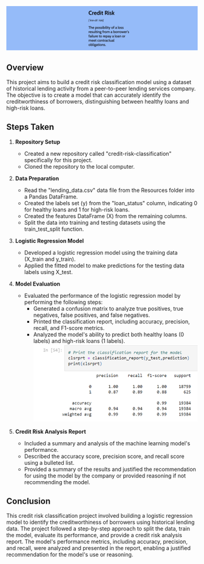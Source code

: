 
![Classificcation Report](images/banner.png)
## Overview
This project aims to build a credit risk classification model using a dataset of historical lending activity from a peer-to-peer lending services company. The objective is to create a model that can accurately identify the creditworthiness of borrowers, distinguishing between healthy loans and high-risk loans.

## Steps Taken

1. **Repository Setup**
   - Created a new repository called "credit-risk-classification" specifically for this project.
   - Cloned the repository to the local computer.

2. **Data Preparation**
   - Read the "lending_data.csv" data file from the Resources folder into a Pandas DataFrame.
   - Created the labels set (y) from the "loan_status" column, indicating 0 for healthy loans and 1 for high-risk loans.
   - Created the features DataFrame (X) from the remaining columns.
   - Split the data into training and testing datasets using the train_test_split function.

3. **Logistic Regression Model**
   - Developed a logistic regression model using the training data (X_train and y_train).
   - Applied the fitted model to make predictions for the testing data labels using X_test.

4. **Model Evaluation**
   - Evaluated the performance of the logistic regression model by performing the following steps:
     - Generated a confusion matrix to analyze true positives, true negatives, false positives, and false negatives.
     - Printed the classification report, including accuracy, precision, recall, and F1-score metrics.
     - Analyzed the model's ability to predict both healthy loans (0 labels) and high-risk loans (1 labels).
![Classificcation Report](images/classification-report.png)
5. **Credit Risk Analysis Report**

   - Included a summary and analysis of the machine learning model's performance.
   - Described the accuracy score, precision score, and recall score using a bulleted list.
   - Provided a summary of the results and justified the recommendation for using the model by the company or provided reasoning if not recommending the model.

## Conclusion
This credit risk classification project involved building a logistic regression model to identify the creditworthiness of borrowers using historical lending data. The project followed a step-by-step approach to split the data, train the model, evaluate its performance, and provide a credit risk analysis report. The model's performance metrics, including accuracy, precision, and recall, were analyzed and presented in the report, enabling a justified recommendation for the model's use or reasoning.
